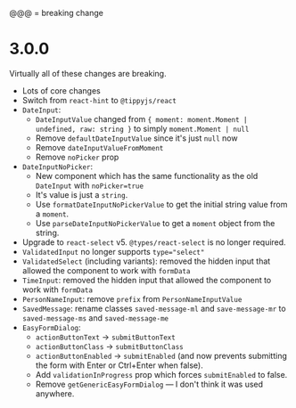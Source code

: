 @@@ = breaking change

# 3.0.0

Virtually all of these changes are breaking.

-   Lots of core changes
-   Switch from `react-hint` to `@tippyjs/react`
-   `DateInput`:
    -   `DateInputValue` changed from `{ moment: moment.Moment | undefined, raw: string }` to simply `moment.Moment | null`
    -   Remove `defaultDateInputValue` since it's just `null` now
    -   Remove `dateInputValueFromMoment`
    -   Remove `noPicker` prop
-   `DateInputNoPicker`:
    -   New component which has the same functionality as the old `DateInput` with `noPicker=true`
    -   It's value is just a `string`.
    -   Use `formatDateInputNoPickerValue` to get the initial string value from a `moment`.
    -   Use `parseDateInputNoPickerValue` to get a `moment` object from the string.
-   Upgrade to `react-select` v5. `@types/react-select` is no longer required.
-   `ValidatedInput` no longer supports `type="select"`
-   `ValidatedSelect` (including variants): removed the hidden input that allowed the component to work with `formData`
-   `TimeInput`: removed the hidden input that allowed the component to work with `formData`
-   `PersonNameInput`: remove `prefix` from `PersonNameInputValue`
-   `SavedMessage`: rename classes `saved-message-ml` and `save-message-mr` to `saved-message-ms` and `saved-message-me`
-   `EasyFormDialog`:
    -   `actionButtonText` -> `submitButtonText`
    -   `actionButtonClass` -> `submitButtonClass`
    -   `actionButtonEnabled` -> `submitEnabled` (and now prevents submitting the form with Enter or Ctrl+Enter when false).
    -   Add `validationInProgress` prop which forces `submitEnabled` to false.
    -   Remove `getGenericEasyFormDialog` — I don't think it was used anywhere.
